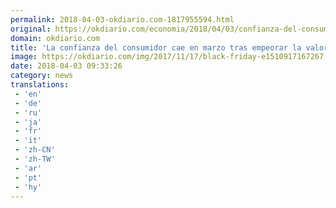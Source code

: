 ```yaml
---
permalink: 2018-04-03-okdiario.com-1817955594.html
original: https://okdiario.com/economia/2018/04/03/confianza-del-consumidor-cae-marzo-empeorar-valoracion-situacion-actual-2056791
domain: okdiario.com
title: 'La confianza del consumidor cae en marzo tras empeorar la valoración de la situación actual'
image: https://okdiario.com/img/2017/11/17/black-friday-e1510917167267.jpg
date: 2018-04-03 09:33:26
category: news
translations: 
 - 'en'
 - 'de'
 - 'ru'
 - 'ja'
 - 'fr'
 - 'it'
 - 'zh-CN'
 - 'zh-TW'
 - 'ar'
 - 'pt'
 - 'hy'
---
```


